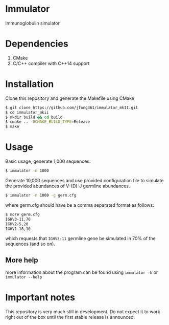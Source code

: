 # Immulator

Immunoglobulin simulator.

# Dependencies

1. CMake
2. C/C++ compiler with C++14 support

# Installation

Clone this repository and generate the Makefile using CMake

```bash
$ git clone https://github.com/jfong361/immulator_mkII.git
$ cd immulator_mkii
$ mkdir build && cd build
$ cmake .. -DCMAKE_BUILD_TYPE=Release
$ make
```

# Usage

Basic usage, generate 1,000 sequences:

```bash
$ immulator -n 1000
```

Generate 10,000 sequences and use provided configuration file to simulate the provided abundances of V-(D)-J germline abundances.

```bash
$ immulator -n 1000 -g germ.cfg
```
where germ.cfg should have be a comma separated format as follows:

```bash
$ more germ.cfg
IGHV3-11,70
IGHV2-5,20
IGHV1-18,10
```

which requests that `IGHV3-11` germline gene be simulated in 70% of the sequences (and so on).

## More help

more information about the program can be found using `immulator -h` or `immulator --help`

# Important notes

This repository is very much still in development. Do not expect it to work right out of the box until the first
stable release is announced.

